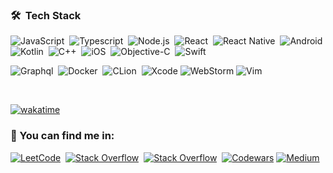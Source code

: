 


### 🛠 &nbsp;Tech Stack

![JavaScript](https://img.shields.io/badge/-JavaScript-05122A?style=flat&logo=javascript)&nbsp;
![Typescript](https://img.shields.io/badge/-TypeScript-05122A?style=flat&logo=TypeScript)&nbsp;
![Node.js](https://img.shields.io/badge/-Node.js-05122A?style=flat&logo=node.js)&nbsp;
![React](https://img.shields.io/badge/-React-05122A?style=flat&logo=react)&nbsp;
![React Native](https://img.shields.io/badge/-React%20Native-05122A?style=flat&logo=react)&nbsp;
![Android](https://img.shields.io/badge/-Android-05122A?style=flat&logo=android)&nbsp;
![Kotlin](https://img.shields.io/badge/kotlin-%237F52FF.svg?style=flat&logo=kotlin&logoColor=white)&nbsp;
![C++](https://img.shields.io/badge/c++-%2300599C.svg?style=flat&logo=c%2B%2B&logoColor=black)&nbsp;
![iOS](https://img.shields.io/badge/iOS-000000?style=flat&logo=ios&logoColor=white)&nbsp;
![Objective-C](https://img.shields.io/badge/OBJECTIVE--C-%233A95E3.svg?style=flat&logo=apple&logoColor=white)&nbsp;
![Swift](https://img.shields.io/badge/swift-F54A2A?style=flat&logo=swift&logoColor=white)&nbsp;

![Graphql](https://img.shields.io/badge/-Graphql-05122A?style=flat&logo=graphql&logoColor=663399)&nbsp;
![Docker](https://img.shields.io/badge/-Docker-05122A?style=flat&logo=docker)&nbsp;
![CLion](https://img.shields.io/badge/CLion-black?style=flat&logo=clion&logoColor=white)&nbsp;
![Xcode](https://img.shields.io/badge/Xcode-007ACC?style=flat&logo=Xcode&logoColor=white)
![WebStorm](https://img.shields.io/badge/webstorm-143?style=flat&logo=webstorm&logoColor=white&color=black)
![Vim](https://img.shields.io/badge/VIM-%2311AB00.svg?style=flat&logo=vim&logoColor=white)


<br/>

[![wakatime](https://wakatime.com/badge/user/018c4f6c-8837-42be-91bc-5c79ed9c18be.svg)](https://wakatime.com/@018c4f6c-8837-42be-91bc-5c79ed9c18be)

### 🪩 You can find me in:
[![LeetCode](https://img.shields.io/badge/LeetCode-000000?style=flat&logo=LeetCode&logoColor=#d16c06)](https://leetcode.com/GennadySX)&nbsp;
[![Stack Overflow](https://img.shields.io/badge/-Stackoverflow-FE7A16?style=flat&logo=stack-overflow&logoColor=white)](https://leetcode.com/GennadySX)&nbsp;
[![Stack Overflow](https://img.shields.io/badge/-Stackoverflow-FE7A16?style=flat&logo=stack-overflow&logoColor=white)](https://leetcode.com/GennadySX)&nbsp;
[![Codewars](https://img.shields.io/badge/Codewars-B1361E?style=flat&logo=codewars&logoColor=grey)](https://www.codewars.com/users/GennadySX)
[![Medium](https://img.shields.io/badge/Medium-12100E?style=flat&logo=medium&logoColor=white)](https://meduim.com/gennadysx)

